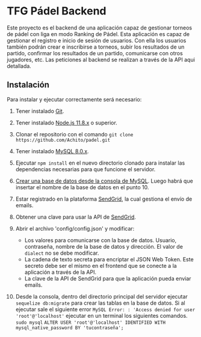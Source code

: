 TFG Pádel Backend
======
Este proyecto es el backend de una aplicación capaz de gestionar torneos de pádel con liga en modo Ranking de Pádel.
Esta aplicación es capaz de gestionar el registro e inicio de sesión de usuarios. Con ella los usuarios también podrán crear e inscribirse a torneos, subir los resultados de un partido, confirmar los resultados de un partido, comunicarse con otros jugadores, etc. Las peticiones al backend se realizan a través de la API aqui detallada.

## Instalación
Para instalar y ejecutar correctamente será necesario:

1. Tener instalado [Git](https://git-scm.com/book/es/v2/Inicio---Sobre-el-Control-de-Versiones-Instalaci%C3%B3n-de-Git).
2. Tener instalado [Node.js 11.8.x](https://nodejs.org/es/download/) o superior.
3. Clonar el repositorio con el comando `git clone https://github.com/Achito/padel.git`
4. Tener instalado [MySQL 8.0.x](https://dev.mysql.com/downloads/installer/).
5. Ejecutar `npm install` en el nuevo directorio clonado para instalar las dependencias necesarias para que funcione el servidor.
6. [Crear una base de datos desde la consola de MySQL](http://www.oscarabadfolgueira.com/crear-una-base-datos-mysql-desde-consola/). Luego habrá que insertar el nombre de la base de datos en el punto 10.
8. Estar registrado en la plataforma [SendGrid](https://sendgrid.com/), la cual gestiona el envío de emails.
9. Obtener una clave para usar la API de [SendGrid](https://sendgrid.com/).
10. Abrir el archivo 'config/config.json' y modificar:

	* Los valores para comunicarse con la base de datos. Usuario, contraseña, nombre de la base de datos y dirección. El valor de `dialect` no se debe modificar.
	* La cadena de texto secreta para encriptar el JSON Web Token. Este secreto debe ser el mismo en el frontend que se conecte a la aplicación a través de la API.
	* La clave de la API de SendGrid para que la aplicación pueda enviar emails.

11. Desde la consola, dentro del directorio principal del servidor ejecutar `sequelize db:migrate` para crear las tablas en la base de datos. Si al ejecutar sale el siguiente error `MySQL Error: : 'Access denied for user 'root'@'localhost'` ejecutar en un terminal los siguientes comandos.
`sudo mysql`
`ALTER USER 'root'@'localhost' IDENTIFIED WITH mysql_native_password BY 'tucontraseña';`








